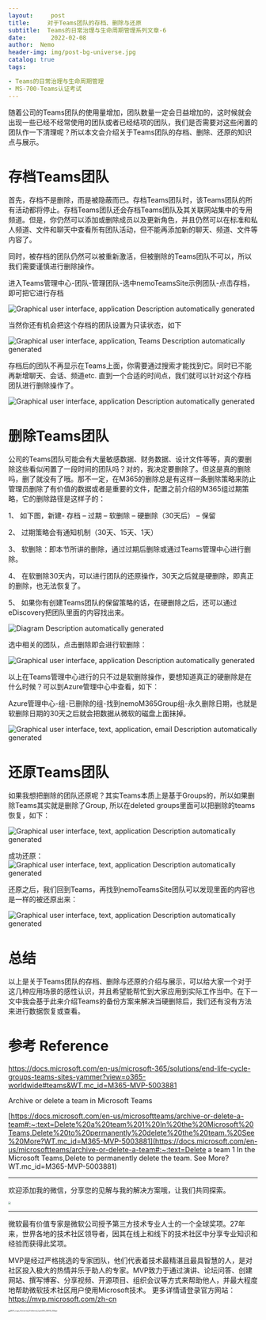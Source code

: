 ```yaml
---
layout:     post
title:     对于Teams团队的存档、删除与还原
subtitle:  Teams的日常治理与生命周期管理系列文章-6
date:       2022-02-08
author:  Nemo
header-img: img/post-bg-universe.jpg
catalog: true
tags:

- Teams的日常治理与生命周期管理
- MS-700-Teams认证考试 
---
```


随着公司的Teams团队的使用量增加，团队数量一定会日益增加的，这时候就会出现一些已经不经常使用的团队或者已经结项的团队，我们是否需要对这些闲置的团队作一下清理呢？所以本文会介绍关于Teams团队的存档、删除、还原的知识点与展示。

# 存档Teams团队

‎首先，存档不是删除，而是被隐蔽而已。存档Teams团队时，该Teams团队的所有活动都将停止。存档Teams团队还会存档Teams团队及其关联网站集中的专用频道。但是，你仍然可以添加或删除成员以及更新角色，并且仍然可以在标准和私人频道、文件和聊天中查看所有团队活动，但不能再添加新的聊天、频道、文件等内容了。

同时，被存档的团队仍然可以被重新激活，但被删除的Teams团队不可以，所以我们需要谨慎进行删除操作。

进入Teams管理中心-团队-管理团队-选中nemoTeamsSite示例团队-点击存档，即可把它进行存档

![Graphical user interface, application  Description automatically generated](https://cdn.jsdelivr.net/gh/kristofftan/kristofftan.github.io/img/archive-delete-restore/clip_image002.jpg)

当然你还有机会把这个存档的团队设置为只读状态，如下

![Graphical user interface, application, Teams  Description automatically generated](https://cdn.jsdelivr.net/gh/kristofftan/kristofftan.github.io/img/archive-delete-restore/clip_image004.jpg)

存档后的团队不再显示在Teams上面，你需要通过搜索才能找到它。同时已不能再新增聊天、会话、频道etc. 直到一个合适的时间点，我们就可以针对这个存档团队进行删除操作了。

![Graphical user interface, application  Description automatically generated](https://cdn.jsdelivr.net/gh/kristofftan/kristofftan.github.io/img/archive-delete-restore/clip_image006.jpg)

# 删除Teams团队

公司的Teams团队可能会有大量敏感数据、财务数据、设计文件等等，真的要删除这些看似闲置了一段时间的团队吗？对的，我决定要删除了。但这是真的删除吗，删了就没有了哦。那不一定，在M365的删除总是有这样一条删除策略来防止管理员删除了有价值的数据或者是重要的文件，配置之前介绍的M365组过期策略，它的删除路径是这样子的：

1、 如下图，新建- 存档 – 过期 – 软删除 – 硬删除（30天后） – 保留

2、 过期策略会有通知机制（30天、15天、1天）

3、 软删除：即本节所讲的删除，通过过期后删除或通过Teams管理中心进行删除。

4、 在软删除30天内，可以进行团队的还原操作，30天之后就是硬删除，即真正的删除，也无法恢复了。

5、 如果你有创建Teams团队的保留策略的话，在硬删除之后，还可以通过eDiscovery把团队里面的内容找出来。

![Diagram  Description automatically generated](https://cdn.jsdelivr.net/gh/kristofftan/kristofftan.github.io/img/archive-delete-restore/clip_image008.jpg)

选中相关的团队，点击删除即会进行软删除：

![Graphical user interface, application  Description automatically generated](https://cdn.jsdelivr.net/gh/kristofftan/kristofftan.github.io/img/archive-delete-restore/clip_image010.jpg)

以上在Teams管理中心进行的只不过是软删除操作，要想知道真正的硬删除是在什么时候？可以到Azure管理中心中查看，如下：

Azure管理中心-组-已删除的组-找到nemoM365Group组-永久删除日期，也就是软删除日期的30天之后就会把数据从微软的磁盘上面抹掉。

![Graphical user interface, text, application, email  Description automatically generated](https://cdn.jsdelivr.net/gh/kristofftan/kristofftan.github.io/img/archive-delete-restore/clip_image012.jpg)

# 还原Teams团队

如果我想把删除的团队还原呢？其实Teams本质上是基于Groups的，所以如果删除Teams其实就是删除了Group, 所以在deleted groups里面可以把删除的teams恢复，如下：

![Graphical user interface, text, application  Description automatically generated](https://cdn.jsdelivr.net/gh/kristofftan/kristofftan.github.io/img/archive-delete-restore/clip_image014.jpg)

成功还原： ![Graphical user interface, text, application  Description automatically generated](https://cdn.jsdelivr.net/gh/kristofftan/kristofftan.github.io/img/archive-delete-restore/clip_image016.jpg)

还原之后，我们回到Teams，再找到nemoTeamsSite团队可以发现里面的内容也是一样的被还原出来：

![Graphical user interface, text, application  Description automatically generated](https://cdn.jsdelivr.net/gh/kristofftan/kristofftan.github.io/img/archive-delete-restore/clip_image018.jpg)

 

# 总结

以上是关于Teams团队的存档、删除与还原的介绍与展示，可以给大家一个对于这几种应用场景的感性认识，并且希望能帮忙到大家应用到实际工作当中。在下一文中我会基于此来介绍Teams的备份方案来解决当硬删除后，我们还有没有方法来进行数据恢复或查看。

# 参考 Reference 

https://docs.microsoft.com/en-us/microsoft-365/solutions/end-life-cycle-groups-teams-sites-yammer?view=o365-worldwide#teams&WT.mc_id=M365-MVP-5003881

Archive or delete a team in Microsoft Teams

[https://docs.microsoft.com/en-us/microsoftteams/archive-or-delete-a-team#:~:text=Delete%20a%20team%201%20In%20the%20Microsoft%20Teams,Delete%20to%20permanently%20delete%20the%20team.%20See%20More?WT.mc_id=M365-MVP-5003881](https://docs.microsoft.com/en-us/microsoftteams/archive-or-delete-a-team#:~:text=Delete a team 1 In the Microsoft Teams,Delete to permanently delete the team. See More?WT.mc_id=M365-MVP-5003881)

------

欢迎添加我的微信，分享您的见解与我的解决方案哦，让我们共同探索。

<img src="https://cdn.jsdelivr.net/gh/tangx007/tangx007.github.io/img/nemo-qrcode.jpg" style="zoom: 33%;" />



------

微软最有价值专家是微软公司授予第三方技术专业人士的一个全球奖项。27年来，世界各地的技术社区领导者，因其在线上和线下的技术社区中分享专业知识和经验而获得此奖项。

MVP是经过严格挑选的专家团队，他们代表着技术最精湛且最具智慧的人，是对社区投入极大的热情并乐于助人的专家。MVP致力于通过演讲、论坛问答、创建网站、撰写博客、分享视频、开源项目、组织会议等方式来帮助他人，并最大程度地帮助微软技术社区用户使用Microsoft技术。
更多详情请登录官方网站：https://mvp.microsoft.com/zh-cn

<img src="https://cdn.jsdelivr.net/gh/kristofftan/kristofftan.github.io/img/MVP_Logo_Horizontal_Preferred_Cyan300_CMYK_300ppi.png" alt="MVP_Logo_Horizontal_Preferred_Cyan300_CMYK_300ppi" style="zoom: 25%;" />

